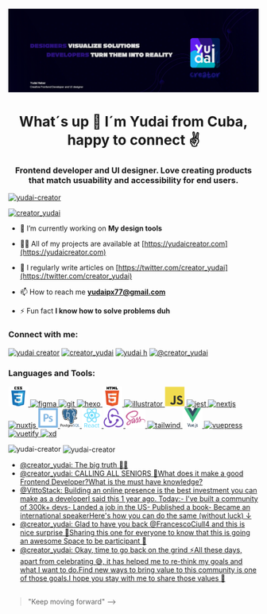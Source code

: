 ![intro](https://github.com/Yudai-creator/Yudai-creator/blob/master/github%20banner.png)

<h1 align="center">What´s up 🙌 I´m Yudai from Cuba, happy to connect ✌️</h1>
<h3 align="center">Frontend developer and UI designer. Love creating products that match usuability and accessibility for end users.</h3>

<p align="left"> <a href="https://github.com/ryo-ma/github-profile-trophy"><img src="https://github-profile-trophy.vercel.app/?username=yudai-creator" alt="yudai-creator" /></a> </p>

<p align="left"> <a href="https://twitter.com/creator_yudai" target="blank"><img src="https://img.shields.io/twitter/follow/creator_yudai?logo=twitter&style=for-the-badge" alt="creator_yudai" /></a> </p>

- 🔭 I’m currently working on **My design tools**

- 👨‍💻 All of my projects are available at [https://yudaicreator.com](https://yudaicreator.com)

- 📝 I regularly write articles on [https://twitter.com/creator_yudai](https://twitter.com/creator_yudai)

- 📫 How to reach me **yudaipx77@gmail.com**

- ⚡ Fun fact **I know how to solve problems duh**

<h3 align="left">Connect with me:</h3>
<p align="left">
<a href="https://codepen.io/yudai creator" target="blank"><img align="center" src="https://raw.githubusercontent.com/rahuldkjain/github-profile-readme-generator/master/src/images/icons/Social/codepen.svg" alt="yudai creator" height="30" width="40" /></a>
<a href="https://twitter.com/creator_yudai" target="blank"><img align="center" src="https://raw.githubusercontent.com/rahuldkjain/github-profile-readme-generator/master/src/images/icons/Social/twitter.svg" alt="creator_yudai" height="30" width="40" /></a>
<a href="https://linkedin.com/in/yudai h" target="blank"><img align="center" src="https://raw.githubusercontent.com/rahuldkjain/github-profile-readme-generator/master/src/images/icons/Social/linked-in-alt.svg" alt="yudai h" height="30" width="40" /></a>
<a href="https://instagram.com/@creator_yudai" target="blank"><img align="center" src="https://raw.githubusercontent.com/rahuldkjain/github-profile-readme-generator/master/src/images/icons/Social/instagram.svg" alt="@creator_yudai" height="30" width="40" /></a>
</p>

<h3 align="left">Languages and Tools:</h3>
<p align="left"> <a href="https://www.w3schools.com/css/" target="_blank" rel="noreferrer"> <img src="https://raw.githubusercontent.com/devicons/devicon/master/icons/css3/css3-original-wordmark.svg" alt="css3" width="40" height="40"/> </a> <a href="https://www.figma.com/" target="_blank" rel="noreferrer"> <img src="https://www.vectorlogo.zone/logos/figma/figma-icon.svg" alt="figma" width="40" height="40"/> </a> <a href="https://git-scm.com/" target="_blank" rel="noreferrer"> <img src="https://www.vectorlogo.zone/logos/git-scm/git-scm-icon.svg" alt="git" width="40" height="40"/> </a> <a href="hexo.io/" target="_blank" rel="noreferrer"> <img src="https://www.vectorlogo.zone/logos/hexoio/hexoio-icon.svg" alt="hexo" width="40" height="40"/> </a> <a href="https://www.w3.org/html/" target="_blank" rel="noreferrer"> <img src="https://raw.githubusercontent.com/devicons/devicon/master/icons/html5/html5-original-wordmark.svg" alt="html5" width="40" height="40"/> </a> <a href="https://www.adobe.com/in/products/illustrator.html" target="_blank" rel="noreferrer"> <img src="https://www.vectorlogo.zone/logos/adobe_illustrator/adobe_illustrator-icon.svg" alt="illustrator" width="40" height="40"/> </a> <a href="https://developer.mozilla.org/en-US/docs/Web/JavaScript" target="_blank" rel="noreferrer"> <img src="https://raw.githubusercontent.com/devicons/devicon/master/icons/javascript/javascript-original.svg" alt="javascript" width="40" height="40"/> </a> <a href="https://jestjs.io" target="_blank" rel="noreferrer"> <img src="https://www.vectorlogo.zone/logos/jestjsio/jestjsio-icon.svg" alt="jest" width="40" height="40"/> </a> <a href="https://nextjs.org/" target="_blank" rel="noreferrer"> <img src="https://cdn.worldvectorlogo.com/logos/nextjs-2.svg" alt="nextjs" width="40" height="40"/> </a> <a href="https://nuxtjs.org/" target="_blank" rel="noreferrer"> <img src="https://www.vectorlogo.zone/logos/nuxtjs/nuxtjs-icon.svg" alt="nuxtjs" width="40" height="40"/> </a> <a href="https://www.photoshop.com/en" target="_blank" rel="noreferrer"> <img src="https://raw.githubusercontent.com/devicons/devicon/master/icons/photoshop/photoshop-line.svg" alt="photoshop" width="40" height="40"/> </a> <a href="https://www.postgresql.org" target="_blank" rel="noreferrer"> <img src="https://raw.githubusercontent.com/devicons/devicon/master/icons/postgresql/postgresql-original-wordmark.svg" alt="postgresql" width="40" height="40"/> </a> <a href="https://reactjs.org/" target="_blank" rel="noreferrer"> <img src="https://raw.githubusercontent.com/devicons/devicon/master/icons/react/react-original-wordmark.svg" alt="react" width="40" height="40"/> </a> <a href="https://redux.js.org" target="_blank" rel="noreferrer"> <img src="https://raw.githubusercontent.com/devicons/devicon/master/icons/redux/redux-original.svg" alt="redux" width="40" height="40"/> </a> <a href="https://sass-lang.com" target="_blank" rel="noreferrer"> <img src="https://raw.githubusercontent.com/devicons/devicon/master/icons/sass/sass-original.svg" alt="sass" width="40" height="40"/> </a> <a href="https://tailwindcss.com/" target="_blank" rel="noreferrer"> <img src="https://www.vectorlogo.zone/logos/tailwindcss/tailwindcss-icon.svg" alt="tailwind" width="40" height="40"/> </a> <a href="https://vuejs.org/" target="_blank" rel="noreferrer"> <img src="https://raw.githubusercontent.com/devicons/devicon/master/icons/vuejs/vuejs-original-wordmark.svg" alt="vuejs" width="40" height="40"/> </a> <a href="https://vuepress.vuejs.org/" target="_blank" rel="noreferrer"> <img src="https://raw.githubusercontent.com/AliasIO/wappalyzer/master/src/drivers/webextension/images/icons/VuePress.svg" alt="vuepress" width="40" height="40"/> </a> <a href="https://vuetifyjs.com/en/" target="_blank" rel="noreferrer"> <img src="https://bestofjs.org/logos/vuetify.svg" alt="vuetify" width="40" height="40"/> </a> <a href="https://www.adobe.com/products/xd.html" target="_blank" rel="noreferrer"> <img src="https://cdn.worldvectorlogo.com/logos/adobe-xd.svg" alt="xd" width="40" height="40"/> </a> </p>

<p><img align="left" src="https://github-readme-stats.vercel.app/api/top-langs?username=yudai-creator&show_icons=true&locale=en&layout=compact" alt="yudai-creator" /></p>

<p>&nbsp;<img align="center" src="https://github-readme-stats.vercel.app/api?username=yudai-creator&show_icons=true&locale=en" alt="yudai-creator" /></p>




<!--
![intro](https://github.com/Yudai-creator/Yudai-creator/blob/master/github%20banner.png)

### Frontend developer and UI designer. Capable of doing the whole process from idea, UI/UX design, to development. Love creating products that match usuability and accessibility for end users.

##


Technologies and Languages I use most →  ![js](https://github.com/Yudai-creator/Yudai-creator/blob/master/logos/javascript-logo.svg)    ![vue](https://github.com/Yudai-creator/Yudai-creator/blob/master/logos/vue-logo.svg)    ![react](https://github.com/Yudai-creator/Yudai-creator/blob/master/logos/react-logo.svg)    ![sass](https://github.com/Yudai-creator/Yudai-creator/blob/master/logos/sass-logo.svg)    ![tailwind](https://github.com/Yudai-creator/Yudai-creator/blob/master/logos/tailwind-logo.svg)    ![netlify](https://github.com/Yudai-creator/Yudai-creator/blob/master/logos/netlify-logo.svg)    ![git](https://github.com/Yudai-creator/Yudai-creator/blob/master/logos/git-logo.svg)

##


### I document my learnings on Tech Twitter as [@creator_yudai](https://twitter.com/creator_yudai), See my latest tweets ↓

<!-- TWITTER:START -->
- [@creator_yudai: The big truth 👌🏻](https://rss.app/articles/cb4e791f6f6d729c074351566bd3a7c508111d6e1c2db7e0d6ed95259c9363c6eb50b648389c9b2beca36f7bdd110e9668d56ae0c2167a11893bc367)
- [@creator_yudai: CALLING ALL SENIORS 🚨What does it make a good Frontend Developer?What is the must have knowledge?](https://rss.app/articles/cb4e791f6f6d729c074351566bd3a7c508111d6e1c2db7e0d6ed95259c9363c6eb50b648389c9b2beca36f7bdd10079464d76be6c51a7310833cc36b)
- [@VittoStack: Building an online presence is the best investment you can make as a developerI said this 1 year ago. Today:- I&#39;ve built a community of 300k+ devs- Landed a job in the US- Published a book- Became an international speakerHere&#39;s how you can do the same &lpar;without luck&rpar; ↓](https://rss.app/articles/cb4e791f6f6d729c074351566bd3a7c508111d6e2936a6f5cdd1931b868d28d4f61eb1492ac7df6df5a06e78d81d0d9069d269e6c1177e1188)
- [@creator_yudai: Glad to have you back @FrancescoCiull4 and this is nice surprise 🤩Sharing this one for everyone to know that this is going an awesome Space to be participant 🚀](https://rss.app/articles/cb4e791f6f6d729c074351566bd3a7c508111d6e1c2db7e0d6ed95259c9363c6eb50b648389c9b2beca36f7bdd15099a67dc60e1c0167f1c8933c465)
- [@creator_yudai: Okay, time to go back on the grind ⚡️All these days, apart from celebrating 😅, it has helped me to re-think my goals and what I want to do.Find new ways to bring value to this community is one of those goals.I hope you stay with me to share those values 💙](https://rss.app/articles/cb4e791f6f6d729c074351566bd3a7c508111d6e1c2db7e0d6ed95259c9363c6eb50b648389c9b2beca36f7bdd150c9b60d66ae1cb1a7a158e3ecd6a)
<!-- TWITTER:END -->


##

> "Keep moving forward"
-->






